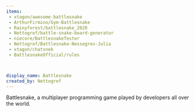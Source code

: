 ```yaml
---
items:
 - xtagon/awesome-battlesnake
 - ArthurFirmino/Gym-Battlesnake 
 - Rainyforest/battlesnake_2020 
 - Nettogrof/battle-snake-board-generator 
 - niecore/BattlesnakeTester 
 - Nettogrof/Battlesnake-Nessegrev-Julia
 - xtagon/chatsnek
 - BattlesnakeOfficial/rules



display_name: Battlesnake
created_by: Nettogrof
---
```

Battlesnake, a multiplayer programming game played by developers all over the world.
